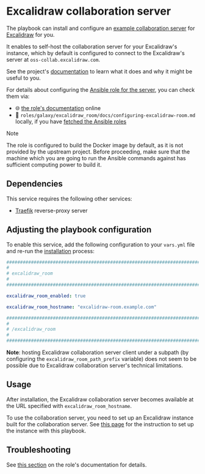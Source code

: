 <!--
SPDX-FileCopyrightText: 2020 - 2024 MDAD project contributors
SPDX-FileCopyrightText: 2020 - 2024 Slavi Pantaleev
SPDX-FileCopyrightText: 2020 Aaron Raimist
SPDX-FileCopyrightText: 2020 Chris van Dijk
SPDX-FileCopyrightText: 2020 Dominik Zajac
SPDX-FileCopyrightText: 2020 Mickaël Cornière
SPDX-FileCopyrightText: 2022 François Darveau
SPDX-FileCopyrightText: 2022 Julian Foad
SPDX-FileCopyrightText: 2022 Warren Bailey
SPDX-FileCopyrightText: 2023 Antonis Christofides
SPDX-FileCopyrightText: 2023 Felix Stupp
SPDX-FileCopyrightText: 2023 Julian-Samuel Gebühr
SPDX-FileCopyrightText: 2023 Pierre 'McFly' Marty
SPDX-FileCopyrightText: 2024 - 2025 Suguru Hirahara

SPDX-License-Identifier: AGPL-3.0-or-later
-->

# Excalidraw collaboration server

The playbook can install and configure an [example collaboration server](https://github.com/excalidraw/excalidraw-room) for [Excalidraw](https://excalidraw.com/) for you.

It enables to self-host the collaboration server for your Excalidraw's instance, which by default is configured to connect to the Excalidraw's server at `oss-collab.excalidraw.com`.

See the project's [documentation](https://github.com/excalidraw/excalidraw-room/blob/master/README.md) to learn what it does and why it might be useful to you.

For details about configuring the [Ansible role for the server](https://github.com/mother-of-all-self-hosting/ansible-role-excalidraw-room), you can check them via:
- 🌐 [the role's documentation](https://github.com/mother-of-all-self-hosting/ansible-role-excalidraw-room/blob/main/docs/configuring-excalidraw-room.md) online
- 📁 `roles/galaxy/excalidraw_room/docs/configuring-excalidraw-room.md` locally, if you have [fetched the Ansible roles](../installing.md)

>[!NOTE]
> The role is configured to build the Docker image by default, as it is not provided by the upstream project. Before proceeding, make sure that the machine which you are going to run the Ansible commands against has sufficient computing power to build it.

## Dependencies

This service requires the following other services:

- [Traefik](traefik.md) reverse-proxy server

## Adjusting the playbook configuration

To enable this service, add the following configuration to your `vars.yml` file and re-run the [installation](../installing.md) process:

```yaml
########################################################################
#                                                                      #
# excalidraw_room                                                      #
#                                                                      #
########################################################################

excalidraw_room_enabled: true

excalidraw_room_hostname: "excalidraw-room.example.com"

########################################################################
#                                                                      #
# /excalidraw_room                                                     #
#                                                                      #
########################################################################
```

**Note**: hosting Excalidraw collaboration server client under a subpath (by configuring the `excalidraw_room_path_prefix` variable) does not seem to be possible due to Excalidraw collaboration server's technical limitations.

## Usage

After installation, the Excalidraw collaboration server becomes available at the URL specified with `excalidraw_room_hostname`.

To use the collaboration server, you need to set up an Excalidraw instance built for the collaboration server. See [this page](excalidraw.md) for the instruction to set up the instance with this playbook.

## Troubleshooting

See [this section](https://github.com/mother-of-all-self-hosting/ansible-role-excalidraw-room/blob/main/docs/configuring-excalidraw-room.md#troubleshooting) on the role's documentation for details.
